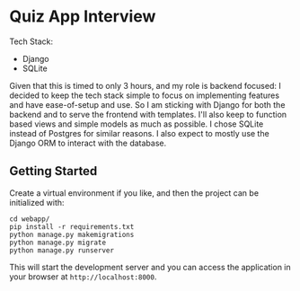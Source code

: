# Quiz App Interview

Tech Stack:
- Django
- SQLite


Given that this is timed to only 3 hours, and my role is backend focused: I decided to keep the tech stack simple to focus on implementing features and have ease-of-setup and use. So I am sticking with Django for both the backend  and to serve the frontend with templates. I'll also keep to function based views and simple models as much as possible. I chose SQLite instead of Postgres for similar reasons. I also expect to mostly use the Django ORM to interact with the database.


## Getting Started

Create a virtual environment if you like, and then the project can be initialized with:

```
cd webapp/
pip install -r requirements.txt
python manage.py makemigrations
python manage.py migrate
python manage.py runserver
```
This will start the development server and you can access the application in your browser at `http://localhost:8000`.



